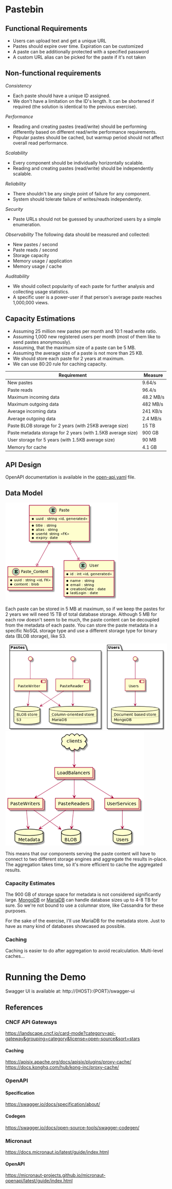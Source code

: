 # Pastebin

## Functional Requirements
* Users can upload text and get a unique URL
* Pastes should expire over time. Expiration can be customized
* A paste can be additionally protected with a specified password
* A custom URL alias can be picked for the paste if it's not taken

## Non-functional requirements

_Consistency_
* Each paste should have a unique ID assigned.
* We don't have a limitation on the ID's length. It can be shortened if required (the solution is identical to the previous exercise).

_Performance_
* Reading and creating pastes (read/write) should be performing differently based on different read/write performance requirements.
* Popular pastes should be cached, but warmup period should not affect overall read performance.

_Scalability_
* Every component should be individually horizontally scalable.
* Reading and creating pastes (read/write) should be independently scalable.

_Reliability_
* There shouldn't be any single point of failure for any component.
* System should tolerate failure of writes/reads independently.

_Security_
- Paste URLs should not be guessed by unauthorized users by a simple enumeration. 

_Observability_
The following data should be measured and collected:
- New pastes / second
- Paste reads / second
- Storage capacity
- Memory usage / application
- Memory usage / cache

_Auditability_
- We should collect popularity of each paste for further analysis and collecting usage statistics.
- A specific user is a power-user if that person's average paste reaches 1,000,000 views. 

## Capacity Estimations
* Assuming 25 million new pastes per month and 10:1 read:write ratio.
* Assuming 1,000 new registered users per month (most of them like to send pastes anonymously).
* Assuming, that the maximum size of a paste can be 5 MB.
* Assuming the average size of a paste is not more than 25 KB.
* We should store each paste for 2 years at maximum.
* We can use 80:20 rule for caching capacity.

|   Requirement  | Measure    |
| --- | --- |
|New pastes|	9.64/s|
|Paste reads|	96.4/s|
|Maximum incoming data|	48.2 MB/s|
|Maximum outgoing data|	482 MB/s|
|Average incoming data|	241 KB/s|
|Average outgoing data|	2.4 MB/s|
|Paste BLOB storage for 2 years (with 25KB average size)|	15 TB|
|Paste metadata storage for 2 years (with 1.5KB average size)|	900 GB|
|User storage for 5 years (with 1.5KB average size)|	90 MB|
|Memory for cache|	4.1 GB|

## API Design
OpenAPI documentation is available in the [open-api.yaml](open-api.yaml) file.

## Data Model

![](documentation/data-model.png)

Each paste can be stored in 5 MB at maximum, so if we keep the pastes for 2 years we will need 15 TB of total database storage. Although 5 MB for each row doesn't seem to be much, the paste content can be decoupled from the metadata of each paste. You can store the paste metadata in a specific NoSQL storage type and use a different storage type for binary data (BLOB storage), like S3.

![](documentation/component-diagram.png)
![](documentation/deployment-diagram.png)

This means that our components serving the paste content will have to connect to two different storage engines and aggregate the results in-place. The aggregation takes time, so it's more efficient to cache the aggregated results.

### Capacity Estimates
The 900 GB of storage space for metadata is not considered significantly large.
[MongoDB](https://docs.mongodb.com/manual/reference/limits/#data) or [MariaDB](https://mariadb.com/kb/en/innodb-limitations/)
can handle database sizes up to 4-8 TB for sure. So we're not bound to use a columnar store, like Cassandra for these purposes.

For the sake of the exercise, I'll use MariaDB for the metadata store.
Just to have as many kind of databases showcased as possible. 

### Caching
Caching is easier to do after aggregation to avoid recalculation. Multi-level caches...

# Running the Demo
Swagger UI is available at: http://{HOST}:{PORT}/swagger-ui

## References 

### CNCF API Gateways
https://landscape.cncf.io/card-mode?category=api-gateway&grouping=category&license=open-source&sort=stars
#### Caching
https://apisix.apache.org/docs/apisix/plugins/proxy-cache/
https://docs.konghq.com/hub/kong-inc/proxy-cache/


### OpenAPI
#### Specification
https://swagger.io/docs/specification/about/
#### Codegen
https://swagger.io/docs/open-source-tools/swagger-codegen/

### Micronaut
https://docs.micronaut.io/latest/guide/index.html
#### OpenAPI
https://micronaut-projects.github.io/micronaut-openapi/latest/guide/index.html

